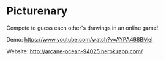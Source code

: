 # Picturenary
Compete to guess each other's drawings in an online game!

Demo: https://www.youtube.com/watch?v=AYPA498BMeI

Website: http://arcane-ocean-94025.herokuapp.com/
